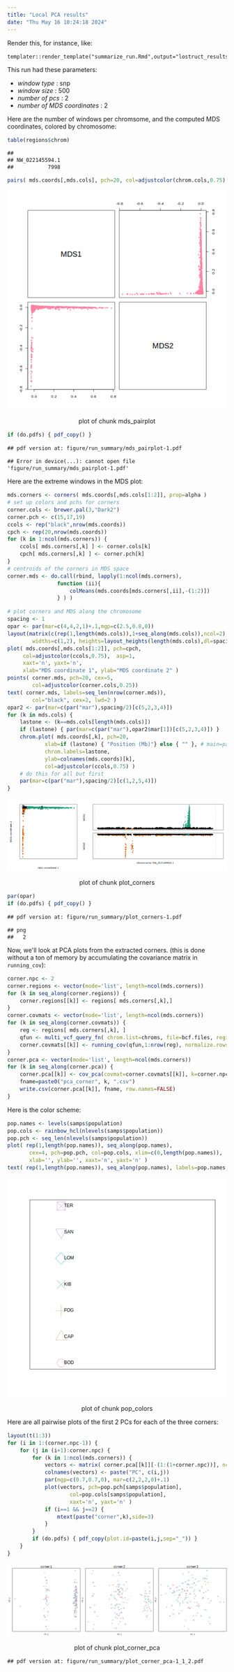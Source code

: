 ```yaml
---
title: "Local PCA results"
date: "Thu May 16 10:24:18 2024"
---
```





Render this, for instance, like:
```
templater::render_template("summarize_run.Rmd",output="lostruct_results/type_snp_size_10000_jobid_324902/run_summary.html",change.rootdir=TRUE)
```



This run had these parameters:

- *window type* : snp
- *window size* : 500
- *number of pcs* : 2
- *number of MDS coordinates* : 2

Here are the number of windows per chromsome,
and the computed MDS coordinates, colored by chromosome:

```r
table(regions$chrom)
```

```
## 
## NW_022145594.1 
##           7998
```

```r
pairs( mds.coords[,mds.cols], pch=20, col=adjustcolor(chrom.cols,0.75) )
```

<div class="figure" style="text-align: center">
<img src="figure/run_summary/mds_pairplot-1.png" alt="plot of chunk mds_pairplot"  />
<p class="caption">plot of chunk mds_pairplot</p>
</div>

```r
if (do.pdfs) { pdf_copy() }
```

```
## pdf version at: figure/run_summary/mds_pairplot-1.pdf
```

```
## Error in device(...): cannot open file 'figure/run_summary/mds_pairplot-1.pdf'
```

Here are the extreme windows in the MDS plot:

```r
mds.corners <- corners( mds.coords[,mds.cols[1:2]], prop=alpha )
# set up colors and pchs for corners
corner.cols <- brewer.pal(3,"Dark2")
corner.pch <- c(15,17,19)
ccols <- rep("black",nrow(mds.coords))
cpch <- rep(20,nrow(mds.coords))
for (k in 1:ncol(mds.corners)) {
    ccols[ mds.corners[,k] ] <- corner.cols[k]
    cpch[ mds.corners[,k] ] <- corner.pch[k]
}
# centroids of the corners in MDS space
corner.mds <- do.call(rbind, lapply(1:ncol(mds.corners), 
                function (ii){
                    colMeans(mds.coords[mds.corners[,ii],-(1:2)])
                } ) )
```

```r
# plot corners and MDS along the chromosome
spacing <- 1
opar <- par(mar=c(4,4,2,1)+.1,mgp=c(2.5,0.8,0))
layout(matrix(c(rep(1,length(mds.cols)),1+seq_along(mds.cols)),ncol=2),
        widths=c(1,2), heights=layout_heights(length(mds.cols),dl=spacing,ncol=2))
plot( mds.coords[,mds.cols[1:2]], pch=cpch, 
     col=adjustcolor(ccols,0.75),  asp=1,
     xaxt='n', yaxt='n',
     xlab="MDS coordinate 1", ylab="MDS coordinate 2" )
points( corner.mds, pch=20, cex=5,
        col=adjustcolor(corner.cols,0.25))
text( corner.mds, labels=seq_len(nrow(corner.mds)), 
        col="black", cex=2, lwd=2 )
opar2 <- par(mar=c(par("mar"),spacing/2)[c(5,2,3,4)])
for (k in mds.cols) {
    lastone <- (k==mds.cols[length(mds.cols)])
    if (lastone) { par(mar=c(par("mar"),opar2$mar[1])[c(5,2,3,4)]) }
    chrom.plot( mds.coords[,k], pch=20, 
            xlab=if (lastone) { "Position (Mb)"} else { "" }, # main=paste("MDS coordinate",match(k,mds.cols)),
            chrom.labels=lastone,
            ylab=colnames(mds.coords)[k],
            col=adjustcolor(ccols,0.75) )
    # do this for all but first
    par(mar=c(par("mar"),spacing/2)[c(1,2,5,4)])
}
```

<div class="figure" style="text-align: center">
<img src="figure/run_summary/plot_corners-1.png" alt="plot of chunk plot_corners"  />
<p class="caption">plot of chunk plot_corners</p>
</div>

```r
par(opar)
if (do.pdfs) { pdf_copy() }
```

```
## pdf version at: figure/run_summary/plot_corners-1.pdf
```

```
## png 
##   2
```


Now, we'll look at PCA plots from the extracted corners.
(this is done without a ton of memory by accumulating the covariance matrix in `running_cov`):

```r
corner.npc <- 2
corner.regions <- vector(mode='list', length=ncol(mds.corners))
for (k in seq_along(corner.regions)) {
    corner.regions[[k]] <- regions[ mds.corners[,k],]
}
corner.covmats <- vector(mode='list', length=ncol(mds.corners))
for (k in seq_along(corner.covmats)) {
    reg <- regions[ mds.corners[,k], ]
    qfun <- multi_vcf_query_fn( chrom.list=chroms, file=bcf.files, regions=reg )
    corner.covmats[[k]] <- running_cov(qfun,1:nrow(reg), normalize.rows=TRUE)
}
corner.pca <- vector(mode='list', length=ncol(mds.corners))
for (k in seq_along(corner.pca)) {
    corner.pca[[k]] <- cov_pca(covmat=corner.covmats[[k]], k=corner.npc, w=opt$weights)
    fname=paste0("pca_corner", k, ".csv")
    write.csv(corner.pca[[k]], fname, row.names=FALSE)
}
```

Here is the color scheme:

```r
pop.names <- levels(samps$population)
pop.cols <- rainbow_hcl(nlevels(samps$population))
pop.pch <- seq_len(nlevels(samps$population))
plot( rep(1,length(pop.names)), seq_along(pop.names), 
       cex=4, pch=pop.pch, col=pop.cols, xlim=c(0,length(pop.names)),
       xlab='', ylab='', xaxt='n', yaxt='n' )
text( rep(1,length(pop.names)), seq_along(pop.names), labels=pop.names, pos=4 )
```

<div class="figure" style="text-align: center">
<img src="figure/run_summary/pop_colors-1.png" alt="plot of chunk pop_colors"  />
<p class="caption">plot of chunk pop_colors</p>
</div>


Here are all pairwise plots of the first 2 PCs for each of the three corners:

```r
layout(t(1:3))
for (i in 1:(corner.npc-1)) {
    for (j in (i+1):corner.npc) {
        for (k in 1:ncol(mds.corners)) {
            vectors <- matrix( corner.pca[[k]][-(1:(1+corner.npc))], ncol=corner.npc )[,c(i,j)]
            colnames(vectors) <- paste("PC", c(i,j))
            par(mgp=c(0.7,0.7,0), mar=c(2,2,2,0)+.1)
            plot(vectors, pch=pop.pch[samps$population], 
                    col=pop.cols[samps$population],
                    xaxt='n', yaxt='n' )
            if (i==1 && j==2) {
                mtext(paste("corner",k),side=3)
            }
        }
        if (do.pdfs) { pdf_copy(plot.id=paste(i,j,sep="_")) }
    }
}
```

<div class="figure" style="text-align: center">
<img src="figure/run_summary/plot_corner_pca-1.png" alt="plot of chunk plot_corner_pca"  />
<p class="caption">plot of chunk plot_corner_pca</p>
</div>

```
## pdf version at: figure/run_summary/plot_corner_pca-1_1_2.pdf
```


